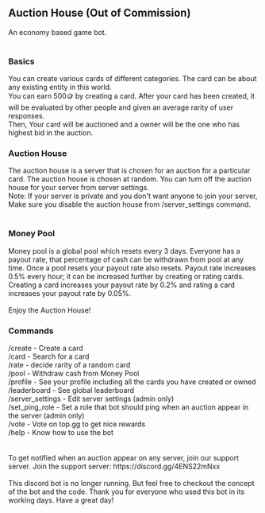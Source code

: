 ## Auction House (Out of Commission)
An economy based game bot.
<br><br>
<h3>Basics</h3>
You can create various cards of different categories. The card can be about any existing entity in this world.<br>
You can earn 500🪙 by creating a card. After your card has been created, it will be evaluated by other people and given an average rarity of user responses.<br>
Then, Your card will be auctioned and a owner will be the one who has highest bid in the auction.
<br>
<h3>Auction House</h3>
The auction house is a server that is chosen for an auction for a particular card. The auction house is chosen at random. You can turn off the auction house for your server from server settings.
<br>
Note: If your server is private and you don't want anyone to join your server, Make sure you disable the auction house from /server_settings command.<br>
<br>
<h3>Money Pool</h3>
Money pool is a global pool which resets every 3 days. Everyone has a payout rate, that percentage of cash can be withdrawn from pool at any time. Once a pool resets your payout rate also resets. Payout rate increases 0.5% every hour; it can be increased further by creating or rating cards.<br>
Creating a card increases your payout rate by 0.2% and rating a card increases your payout rate by 0.05%.<br>
<br>
Enjoy the Auction House!<br>

<h3>Commands</h3>
/create - Create a card<br>
/card - Search for a card<br>
/rate - decide rarity of a random card<br>
/pool - Withdraw cash from Money Pool<br>
/profile - See your profile including all the cards you have created or owned<br>
/leaderboard - See global leaderboard<br>
/server_settings - Edit server settings (admin only)<br>
/set_ping_role - Set a role that bot should ping when an auction appear in the server (admin only)<br>
/vote - Vote on top.gg to get nice rewards<br>
/help - Know how to use the bot<br>
<br><br>
To get notified when an auction appear on any server, join our support server.
Join the support server: https://discord.gg/4ENS22mNxx
<br><br>
This discord bot is no longer running. But feel free to checkout the concept of the bot and the code. Thank you for everyone who used this bot in its working days. Have a great day!<br>
